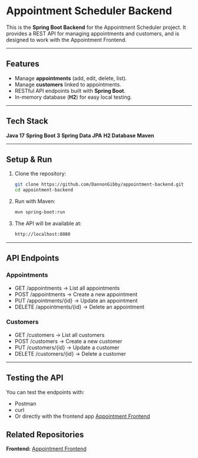 # Appointment Scheduler Backend
This is the **Spring Boot Backend** for the Appointment Scheduler project. 
It provides a REST API for managing appointments and customers, and is designed to work with the Appointment Frontend.

---

## Features
- Manage **appointments** (add, edit, delete, list).
- Manage **customers** linked to appointments.
- RESTful API endpoints built with **Spring Boot**.
- In-memory database (**H2**) for easy local testing.

---

## Tech Stack
**Java 17**
**Spring Boot 3**
**Spring Data JPA**
**H2 Database**
**Maven**

---

## Setup & Run
1. Clone the repository:
   ```bash
   git clone https://github.com/DannonGibby/appointment-backend.git
   cd appointment-backend
2. Run with Maven:
   ```bash
   mvn spring-boot:run
3. The API will be available at:
   ```bash
   http://localhost:8080

---

## API Endpoints
### Appointments
- GET /appointments → List all appointments
- POST /appointments → Create a new appointment
- PUT /appointments/{id} → Update an appointment
- DELETE /appointments/{id} → Delete an appointment

### Customers
- GET /customers → List all customers
- POST /customers → Create a new customer
- PUT /customers/{id} → Update a customer
- DELETE /customers/{id} → Delete a customer

- ---

## Testing the API
You can test the endpoints with:
- Postman
- curl
- Or directly with the frontend app [Appointment Frontend](https://github.com/DannonGibby/appointment-frontend)

## Related Repositories
**Frontend:** [Appointment Frontend](https://github.com/DannonGibby/appointment-frontend)
